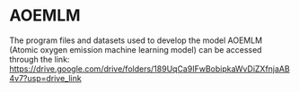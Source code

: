 # AOEMLM

The program files and datasets used to develop the model AOEMLM (Atomic oxygen emission machine learning model) can be accessed through the link:
https://drive.google.com/drive/folders/189UqCa9IFwBobipkaWvDiZXfnjaAB4v7?usp=drive_link
